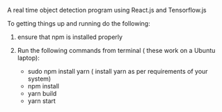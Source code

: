 A real time object detection program using React.js and Tensorflow.js



To getting things up and running do the following: 

1. ensure that npm is installed properly 

2. Run the following commands from terminal ( these work on a Ubuntu laptop): 
	- sudo npm install yarn ( install yarn as per requirements of your system)  
	- npm install 
	- yarn build 
	- yarn start

